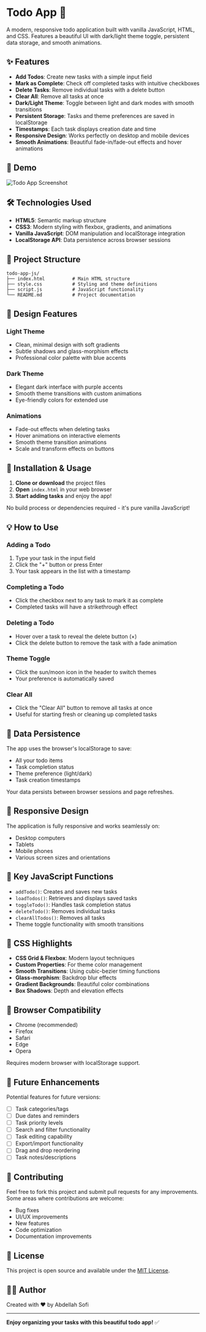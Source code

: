 # Todo App 📝

A modern, responsive todo application built with vanilla JavaScript, HTML, and CSS. Features a beautiful UI with dark/light theme toggle, persistent data storage, and smooth animations.

## ✨ Features

- **Add Todos**: Create new tasks with a simple input field
- **Mark as Complete**: Check off completed tasks with intuitive checkboxes
- **Delete Tasks**: Remove individual tasks with a delete button
- **Clear All**: Remove all tasks at once
- **Dark/Light Theme**: Toggle between light and dark modes with smooth transitions
- **Persistent Storage**: Tasks and theme preferences are saved in localStorage
- **Timestamps**: Each task displays creation date and time
- **Responsive Design**: Works perfectly on desktop and mobile devices
- **Smooth Animations**: Beautiful fade-in/fade-out effects and hover animations

## 🚀 Demo

![Todo App Screenshot](https://via.placeholder.com/600x400?text=Todo+App+Screenshot)

## 🛠️ Technologies Used

- **HTML5**: Semantic markup structure
- **CSS3**: Modern styling with flexbox, gradients, and animations
- **Vanilla JavaScript**: DOM manipulation and localStorage integration
- **LocalStorage API**: Data persistence across browser sessions

## 📁 Project Structure

```
todo-app-js/
├── index.html          # Main HTML structure
├── style.css           # Styling and theme definitions
├── script.js           # JavaScript functionality
└── README.md           # Project documentation
```

## 🎨 Design Features

### Light Theme
- Clean, minimal design with soft gradients
- Subtle shadows and glass-morphism effects
- Professional color palette with blue accents

### Dark Theme
- Elegant dark interface with purple accents
- Smooth theme transitions with custom animations
- Eye-friendly colors for extended use

### Animations
- Fade-out effects when deleting tasks
- Hover animations on interactive elements
- Smooth theme transition animations
- Scale and transform effects on buttons

## 🔧 Installation & Usage

1. **Clone or download** the project files
2. **Open** `index.html` in your web browser
3. **Start adding tasks** and enjoy the app!

No build process or dependencies required - it's pure vanilla JavaScript!

## 💡 How to Use

### Adding a Todo
1. Type your task in the input field
2. Click the "+" button or press Enter
3. Your task appears in the list with a timestamp

### Completing a Todo
- Click the checkbox next to any task to mark it as complete
- Completed tasks will have a strikethrough effect

### Deleting a Todo
- Hover over a task to reveal the delete button (×)
- Click the delete button to remove the task with a fade animation

### Theme Toggle
- Click the sun/moon icon in the header to switch themes
- Your preference is automatically saved

### Clear All
- Click the "Clear All" button to remove all tasks at once
- Useful for starting fresh or cleaning up completed tasks

## 🔄 Data Persistence

The app uses the browser's localStorage to save:
- All your todo items
- Task completion status
- Theme preference (light/dark)
- Task creation timestamps

Your data persists between browser sessions and page refreshes.

## 📱 Responsive Design

The application is fully responsive and works seamlessly on:
- Desktop computers
- Tablets
- Mobile phones
- Various screen sizes and orientations

## 🎯 Key JavaScript Functions

- `addTodo()`: Creates and saves new tasks
- `loadTodos()`: Retrieves and displays saved tasks
- `toggleTodo()`: Handles task completion status
- `deleteTodo()`: Removes individual tasks
- `clearAllTodos()`: Removes all tasks
- Theme toggle functionality with smooth transitions

## 🎨 CSS Highlights

- **CSS Grid & Flexbox**: Modern layout techniques
- **Custom Properties**: For theme color management
- **Smooth Transitions**: Using cubic-bezier timing functions
- **Glass-morphism**: Backdrop blur effects
- **Gradient Backgrounds**: Beautiful color combinations
- **Box Shadows**: Depth and elevation effects

## 🌟 Browser Compatibility

- Chrome (recommended)
- Firefox
- Safari
- Edge
- Opera

Requires modern browser with localStorage support.

## 🚀 Future Enhancements

Potential features for future versions:
- [ ] Task categories/tags
- [ ] Due dates and reminders
- [ ] Task priority levels
- [ ] Search and filter functionality
- [ ] Task editing capability
- [ ] Export/import functionality
- [ ] Drag and drop reordering
- [ ] Task notes/descriptions

## 🤝 Contributing

Feel free to fork this project and submit pull requests for any improvements. Some areas where contributions are welcome:

- Bug fixes
- UI/UX improvements
- New features
- Code optimization
- Documentation improvements

## 📄 License

This project is open source and available under the [MIT License](LICENSE).

## 👨‍💻 Author

Created with ❤️ by Abdellah Sofi

---

**Enjoy organizing your tasks with this beautiful todo app!** ✅
